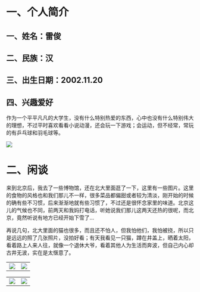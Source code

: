 <!DOCTYPE html>
<html lang="zh-cn">
<head>
	<meta charset="utf-8">
	<title>我的第一个网页</title>
</head>
<body>
<h1>一、个人简介</h1>
 <div>
  <h2>一、姓名：雷俊</h2>
	<h2>二、民族：汉</h2>
	<h2>三、出生日期：2002.11.20</h2>
	<h2>四、兴趣爱好</h2>
      <p>作为一个平平凡凡的大学生，没有什么特别热爱的东西，心中也没有什么特别伟大的理想，不过平时喜欢看看小说动漫，还会玩一下游戏；会运动，但不经常，常玩的有乒乓球和羽毛球等。	</p>
  </div>    
  <div><img src="E:\2021学期课程计划及资料\计算概论\个人网页用"></div>
 <h1>二、闲谈</h1>
   <p>来到北京后，我去了一些博物馆，还在北大里面逛了一下，这里有一些图片。这里的食物的风格也和我们那儿不一样，很多菜品都偏甜或者较为清淡，刚开始的时候的确有些不习惯，后来渐渐地就有些习惯了，不过还是很怀念家里的味道。北京这儿的气候也不同，前两天和我妈打电话，听她说我们那儿这两天还热的很呢，而北京，竟然听说有地方已经开始下雪了...</p>
   <table>
   	<tr>
   		<td><img src="E:\2021学期课程计划及资料\计算概论\个人网页用"></td>
      <td><img src="E:\2021学期课程计划及资料\计算概论\个人网页用"></td>
     </tr>   
   <p>再说几句，北大里面的猫也很多，而且还不怕人，但我怕他们，我怕被挠，所以只是远远的照了几张照片，没拍好看；有天我看见一只猫，蹲在井盖上，晒着太阳，看着路上人来人往，就像一个退休大爷，看着其他人为生活而奔波，但自己内心却古井无波，实在是太惬意了。</p>
   <table>
     <tr>
       <td><img src="E:\2021学期课程计划及资料\计算概论\个人网页用"></td>
       <td><img src="E:\2021学期课程计划及资料\计算概论\个人网页用"></td>
     </tr>
   </table>
</body>
</html>
